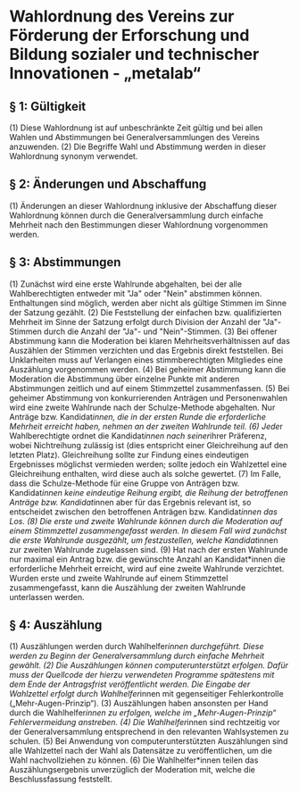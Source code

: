 # Wahlordnung des Vereins zur Förderung der Erforschung und Bildung sozialer und technischer Innovationen - „metalab“

## § 1: Gültigkeit

(1) Diese Wahlordnung ist auf unbeschränkte Zeit gültig und bei allen Wahlen und Abstimmungen bei Generalversammlungen des Vereins anzuwenden.
(2) Die Begriffe Wahl und Abstimmung werden in dieser Wahlordnung synonym verwendet.

## § 2: Änderungen und Abschaffung

(1) Änderungen an dieser Wahlordnung inklusive der Abschaffung dieser Wahlordnung können durch die Generalversammlung durch einfache Mehrheit nach den Bestimmungen dieser Wahlordnung vorgenommen werden.

## § 3: Abstimmungen

(1) Zunächst wird eine erste Wahlrunde abgehalten, bei der alle Wahlberechtigten entweder mit "Ja" oder "Nein" abstimmen können. Enthaltungen sind möglich, werden aber nicht als gültige Stimmen im Sinne der Satzung gezählt.
(2) Die Feststellung der einfachen bzw. qualifizierten Mehrheit im Sinne der Satzung erfolgt durch Division der Anzahl der "Ja"-Stimmen durch die Anzahl der "Ja"- und "Nein"-Stimmen.
(3) Bei offener Abstimmung kann die Moderation bei klaren Mehrheitsverhältnissen auf das Auszählen der Stimmen verzichten und das Ergebnis direkt feststellen. Bei Unklarheiten muss auf Verlangen eines stimmberechtigten Mitgliedes eine Auszählung vorgenommen werden.
(4) Bei geheimer Abstimmung kann die Moderation die Abstimmung über einzelne Punkte mit anderen Abstimmungen zeitlich und auf einem Stimmzettel zusammenfassen.
(5) Bei geheimer Abstimmung von konkurrierenden Anträgen und Personenwahlen wird eine zweite Wahlrunde nach der Schulze-Methode abgehalten. Nur Anträge bzw. Kandidat*innen, die in der ersten Runde die erforderliche Mehrheit erreicht haben, nehmen an der zweiten Wahlrunde teil.
(6) Jede*r Wahlberechtigte ordnet die Kandidat*innen nach seiner*ihrer Präferenz, wobei Nichtreihung zulässig ist (dies entspricht einer Gleichreihung auf den letzten Platz). Gleichreihung sollte zur Findung eines eindeutigen Ergebnisses möglichst vermieden werden; sollte jedoch ein Wahlzettel eine Gleichreihung enthalten, wird diese auch als solche gewertet.
(7) Im Falle, dass die Schulze-Methode für eine Gruppe von Anträgen bzw. Kandidat*innen keine eindeutige Reihung ergibt, die Reihung der betroffenen Anträge bzw. Kandidat*innen aber für das Ergebnis relevant ist, so entscheidet zwischen den betroffenen Anträgen bzw. Kandidat*innen das Los.
(8) Die erste und zweite Wahlrunde können durch die Moderation auf einem Stimmzettel zusammengefasst werden. In diesem Fall wird zunächst die erste Wahlrunde ausgezählt, um festzustellen, welche Kandidat*innen zur zweiten Wahlrunde zugelassen sind.
(9) Hat nach der ersten Wahlrunde nur maximal ein Antrag bzw. die gewünschte Anzahl an Kandidat*innen die erforderliche Mehrheit erreicht, wird auf eine zweite Wahlrunde verzichtet. Wurden erste und zweite Wahlrunde auf einem Stimmzettel zusammengefasst, kann die Auszählung der zweiten Wahlrunde unterlassen werden.

## § 4: Auszählung

(1) Auszählungen werden durch Wahlhelfer*innen durchgeführt. Diese werden zu Beginn der Generalversammlung durch einfache Mehrheit gewählt.
(2) Die Auszählungen können computerunterstützt erfolgen. Dafür muss der Quellcode der hierzu verwendeten Programme spätestens mit dem Ende der Antragsfrist veröffentlicht werden. Die Eingabe der Wahlzettel erfolgt durch Wahlhelfer*innen mit gegenseitiger Fehlerkontrolle („Mehr-Augen-Prinzip“).
(3) Auszählungen haben ansonsten per Hand durch die Wahlhelfer*innen zu erfolgen, welche im „Mehr-Augen-Prinzip“ Fehlervermeidung anstreben.
(4) Die Wahlhelfer*innen sind rechtzeitig vor der Generalversammlung entsprechend in den relevanten Wahlsystemen zu schulen.
(5) Bei Anwendung von computerunterstützten Auszählungen sind alle Wahlzettel nach der Wahl als Datensätze zu veröffentlichen, um die Wahl nachvollziehen zu können.
(6) Die Wahlhelfer*innen teilen das Auszählungsergebnis unverzüglich der Moderation mit, welche die Beschlussfassung feststellt.
